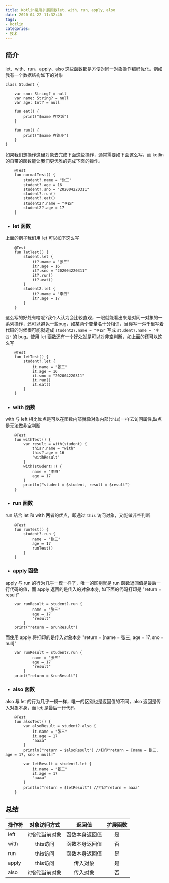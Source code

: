 ```yaml
---
title: Kotlin常用扩展函数let、with、run、apply、also
date: 2020-04-22 11:32:40
tags:
- kotlin
categories:
- 技术
---
```

## 简介
let、with、run、apply、also 这些函数都是方便对同一对象操作编码优化。例如我有一个数据结构如下的对象
```
class Student {

    var sno: String? = null
    var name: String? = null
    var age: Int? = null

    fun eat() {
        print("$name 在吃饭")
    }

    fun run() {
        print("$name 在跑步")
    }
}
```
如果我们想操作这里对象去完成下面这些操作，通常需要如下面这么写，而 kotlin 的自带的函数能让我们更优雅的完成下面的操作。
```
    @Test
    fun normalTest() {
        student?.name = "张三"
        student?.age = 16
        student?.sno = "202004220311"
        student?.run()
        student?.eat()
        student2?.name = "李四"
        student2?.age = 17
    }
```
- ### let 函数
上面的例子我们用 let 可以如下这么写

```
    @Test
    fun letTest() {
        student.let {
            it?.name = "张三"
            it?.age = 16
            it?.sno = "202004220311"
            it?.run()
            it?.eat()
        }
        student2.let {
            it?.name = "李四"
            it?.age = 17
        }
    }
```

这么写的好处有啥呢?我个人认为会比较直观，一眼就能看出来是对同一对象的一系列操作，还可以避免一些bug，如某两个变量名十分相识，当你写一泻千里写着代码的时候很可能就造成 `student2?.name = "李四"` 写成 `student?.name = "李四"` 的 bug。使用 let 函数还有一个好处就是可以对非空判断，如上面的还可以这么写

```
    @Test
    fun letTest() {
        student?.let {
            it.name = "张三"
            it.age = 16
            it.sno = "202004220311"
            it.run()
            it.eat()
        }
    }
```

- ### with 函数
with 与 left 相比优点是可以在函数内部就像对象内部(`this`)一样去访问属性,缺点是无法做非空判断
```
    @Test
    fun withTest() {
        var result = with(student) {
            this?.name = "with"
            this?.age = 16
            "withResult"
        }
        with(student!!) {
            name = "李四"
            age = 17
        }
        println("student = $student, result = $result")
    }
```

- ### run 函数
run 结合 let 和 with 两者的优点，即通过 `this` 访问对象，又能做非空判断
```
    @Test
    fun runTest() {
        student?.run {
            name = "张三"
            age = 17
            runTest()
        }
    }
```

- ### apply 函数
apply 与 run 的行为几乎一模一样了，唯一的区别就是 run 函数返回值是最后一行代码的值，而 apply 返回的是传入的对象本身, 如下面的代码打印是 "return = result"
```
    var runResult = student?.run {
            name = "张三"
            age = 17
            "result"
        }
    print("return = $runResult")
```

而使用 apply 将打印的是传入对象本身 "return = [name = 张三, age = 17, sno = null]"
```
    var runResult = student?.run {
            name = "张三"
            age = 17
            "result"
        }
    print("return = $runResult")
```
- ### also 函数
also 与 let 的行为几乎一模一样，唯一的区别也是返回值的不同，also 返回是传入对象本身，而 let 是最后一行代码
```
    @Test
    fun alsoTest() {
        var alsoResult = student?.also {
            it.name = "张三"
            it.age = 17
            "aaaa"
        }
        println("return = $alsoResult") //打印"return = [name = 张三, age = 17, sno = null]"

        var letResult = student?.let {
            it.name = "张三"
            it.age = 17
            "aaaa"
        }
        println("return = $letResult") //打印"return = aaaa"
    }
```

## 总结
| 操作符       | 对象访问方式        |  返回值       | 扩展函数 |
| --------    | :-----:            | :----:        | :----:  |
| left        | it指代当前对象      | 函数本身返回值 |  是      |
| with        | this访问           | 函数本身返回值 |  否      |
| run         | this访问           | 函数本身返回值 |  是      |
| apply       | this访问           | 传入对象       |  是      |
| also        | it指代当前对象      | 传入对象       | 否       |